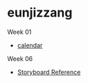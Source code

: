 # eunjizzang

Week 01
- [calendar](https://github.com/iOS-SOPT-iNNovation/eunjizzang/blob/master/study/week01.md)


Week 06
- [Storyboard Reference](https://github.com/iOS-SOPT-iNNovation/eunjizzang/blob/master/study/week02.md)
